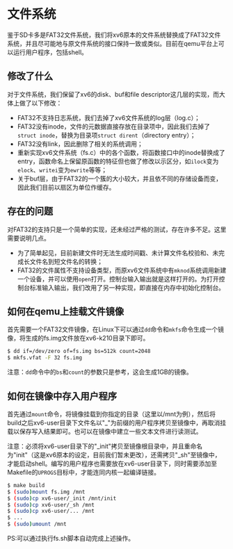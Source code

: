 # 文件系统

鉴于SD卡多是FAT32文件系统，我们将xv6原本的文件系统替换成了FAT32文件系统，并且尽可能地与原文件系统的接口保持一致或类似。目前在qemu平台上可以运行用户程序，包括shell。

## 修改了什么

对于文件系统，我们保留了xv6的disk、buf和file descriptor这几层的实现，而大体上做了以下修改：

+ FAT32不支持日志系统，我们去掉了xv6文件系统的log层（log.c）；
+ FAT32没有inode，文件的元数据直接存放在目录项中，因此我们去掉了`struct inode`，替换为目录项`struct dirent`（directory entry）；
+ FAT32没有link，因此删除了相关的系统调用；
+ 重新实现xv6文件系统（fs.c）中的各个函数，将函数接口中的inode替换成了entry，函数命名上保留原函数的特征但也做了修改以示区分，如`ilock`变为`elock`、`writei`变为`ewrite`等等；
+ 关于buf层，由于FAT32的一个簇的大小较大，并且依不同的存储设备而变，因此我们目前以扇区为单位作缓存。

## 存在的问题

对FAT32的支持只是一个简单的实现，还未经过严格的测试，存在许多不足。这里需要说明几点。

+ 为了简单起见，目前新建文件时无法生成时间戳、未计算文件名校验和、未完成长文件名到短文件名的转换；
+ FAT32的文件属性不支持设备类型，而原xv6文件系统中有`mknod`系统调用新建一个设备，并可以使用`open`打开。控制台输入输出就是这样打开的。为打开控制台标准输入输出，我们改用了另一种实现，即直接在内存中初始化控制台。

## 如何在qemu上挂载文件镜像

首先需要一个FAT32文件镜像，在Linux下可以通过`dd`命令和`mkfs`命令生成一个镜像，将生成的fs.img文件放在xv6-k210目录下即可。

```bash
$ dd if=/dev/zero of=fs.img bs=512k count=2048
$ mkfs.vfat -F 32 fs.img
```
注意：`dd`命令中的`bs`和`count`的参数只是参考，这会生成1GB的镜像。

## 如何在镜像中存入用户程序

首先通过`mount`命令，将镜像挂载到你指定的目录（这里以/mnt为例），然后将build之后xv6-user目录下文件名以"\_"为前缀的用户程序拷贝至镜像中，再取消挂载以保存写入结果即可。也可以在镜像中建立一些文本文件进行读测试。

注意：必须将xv6-user目录下的"\_init"拷贝至镜像根目录中，并且重命名为"init"（这是xv6原本的设定，目前我们暂未更改），还需拷贝"\_sh"至镜像中，才能启动shell。编写的用户程序也需要放在xv6-user目录下，同时需要添加至Makefile的`UPROGS`目标中，才能连同内核一起编译链接。

```bash
$ make build
$ (sudo)mount fs.img /mnt
$ (sudo)cp xv6-user/_init /mnt/init
$ (sudo)cp xv6-user/_sh /mnt
$ (sudo)cp xv6-user/... /mnt
$ ...
$ (sudo)umount /mnt
```
PS:可以通过执行fs.sh脚本自动完成上述操作。
